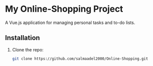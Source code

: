 # My Online-Shopping Project

A Vue.js application for managing personal tasks and to-do lists.


## Installation

1. Clone the repo:
   ```sh
   git clone https://github.com/salmaadel2000/Online-Shopping.git
